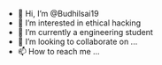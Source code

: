 - 👋 Hi, I’m @Budhilsai19
- 👀 I’m interested in ethical hacking 
- 🌱 I’m currently a engineering student
- 💞️ I’m looking to collaborate on ...
- 📫 How to reach me ...

<!---
Budhilsai19/Budhilsai19 is a ✨ special ✨ repository because its `README.md` (this file) appears on your GitHub profile.
You can click the Preview link to take a look at your changes.
--->

